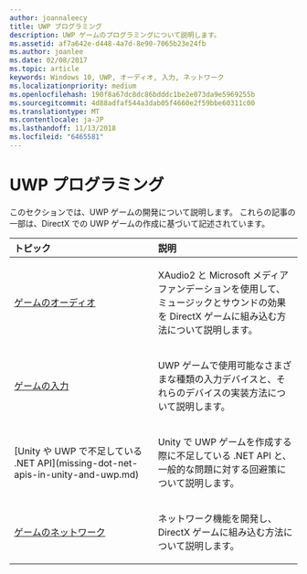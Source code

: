 ```yaml
---
author: joannaleecy
title: UWP プログラミング
description: UWP ゲームのプログラミングについて説明します。
ms.assetid: af7a642e-d448-4a7d-8e90-7065b23e24fb
ms.author: joanlee
ms.date: 02/08/2017
ms.topic: article
keywords: Windows 10, UWP, オーディオ, 入力, ネットワーク
ms.localizationpriority: medium
ms.openlocfilehash: 190f8a67dc8dc86bdddc1be2e073da9e5969255b
ms.sourcegitcommit: 4d88adfaf544a3dab05f4660e2f59bbe60311c00
ms.translationtype: MT
ms.contentlocale: ja-JP
ms.lasthandoff: 11/13/2018
ms.locfileid: "6465581"
---
```

# <a name="uwp-programming"></a>UWP プログラミング

このセクションでは、UWP ゲームの開発について説明します。 これらの記事の一部は、DirectX での UWP ゲームの作成に基づいて記述されています。


<table>
<colgroup>
<col width="50%" />
<col width="50%" />
</colgroup>
<thead>
<tr class="header">
<th align="left">トピック</th>
<th align="left">説明</th>
</tr>
</thead>
<tbody>
<tr class="odd">
<td align="left"><p><a href="working-with-audio-in-your-directx-game.md">ゲームのオーディオ</a></p></td>
<td align="left"><p>XAudio2 と Microsoft メディア ファンデーションを使用して、ミュージックとサウンドの効果を DirectX ゲームに組み込む方法について説明します。</p></td>
</tr>
<tr class="even">
<td align="left"><p><a href="input-for-games.md">ゲームの入力</a></p></td>
<td align="left"><p>UWP ゲームで使用可能なさまざまな種類の入力デバイスと、それらのデバイスの実装方法について説明します。</p></td>
</tr>
<tr class="odd">
    <td align="left">
        <p>[Unity や UWP で不足している .NET API](missing-dot-net-apis-in-unity-and-uwp.md)</p>
    </td>
    <td align="left">
        <p>Unity で UWP ゲームを作成する際に不足している .NET API と、一般的な問題に対する回避策について説明します。</p>
    </td>
</tr>
<tr class="even">
<td align="left"><p><a href="work-with-networking-in-your-directx-game.md">ゲームのネットワーク</a></p></td>
<td align="left"><p>ネットワーク機能を開発し、DirectX ゲームに組み込む方法について説明します。</p></td>
</tr>
</tbody>
</table>
 

 

 




